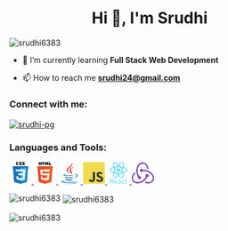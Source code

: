 <h1 align="center">Hi 👋, I'm Srudhi</h1>
<p align="left"> <img src="https://komarev.com/ghpvc/?username=srudhi6383&label=Profile%20views&color=0e75b6&style=flat" alt="srudhi6383" /> </p>

- 🌱 I’m currently learning **Full Stack Web Development**

- 📫 How to reach me **srudhi24@gmail.com**

<h3 align="left">Connect with me:</h3>
<p align="left">
<a href="https://linkedin.com/in/srudhi-pg" target="blank"><img align="center" src="https://raw.githubusercontent.com/rahuldkjain/github-profile-readme-generator/master/src/images/icons/Social/linked-in-alt.svg" alt="srudhi-pg" height="30" width="40" /></a>
</p>

<h3 align="left">Languages and Tools:</h3>
<p align="left"> <a href="https://www.w3schools.com/css/" target="_blank" rel="noreferrer"> <img src="https://raw.githubusercontent.com/devicons/devicon/master/icons/css3/css3-original-wordmark.svg" alt="css3" width="40" height="40"/> </a> <a href="https://www.w3.org/html/" target="_blank" rel="noreferrer"> <img src="https://raw.githubusercontent.com/devicons/devicon/master/icons/html5/html5-original-wordmark.svg" alt="html5" width="40" height="40"/> </a> <a href="https://www.java.com" target="_blank" rel="noreferrer"> <img src="https://raw.githubusercontent.com/devicons/devicon/master/icons/java/java-original.svg" alt="java" width="40" height="40"/> </a> <a href="https://developer.mozilla.org/en-US/docs/Web/JavaScript" target="_blank" rel="noreferrer"> <img src="https://raw.githubusercontent.com/devicons/devicon/master/icons/javascript/javascript-original.svg" alt="javascript" width="40" height="40"/> </a> <a href="https://reactjs.org/" target="_blank" rel="noreferrer"> <img src="https://raw.githubusercontent.com/devicons/devicon/master/icons/react/react-original-wordmark.svg" alt="react" width="40" height="40"/> </a> <a href="https://redux.js.org" target="_blank" rel="noreferrer"> <img src="https://raw.githubusercontent.com/devicons/devicon/master/icons/redux/redux-original.svg" alt="redux" width="40" height="40"/> </a> </p>

<p><img align="left" src="https://github-readme-stats.vercel.app/api/top-langs?username=srudhi6383&show_icons=true&locale=en&layout=compact" alt="srudhi6383" /></p>

<p>&nbsp;<img align="center" src="https://github-readme-stats.vercel.app/api?username=srudhi6383&show_icons=true&locale=en" alt="srudhi6383" /></p>

<p><img align="center" src="https://github-readme-streak-stats.herokuapp.com/?user=srudhi6383&" alt="srudhi6383" /></p>
